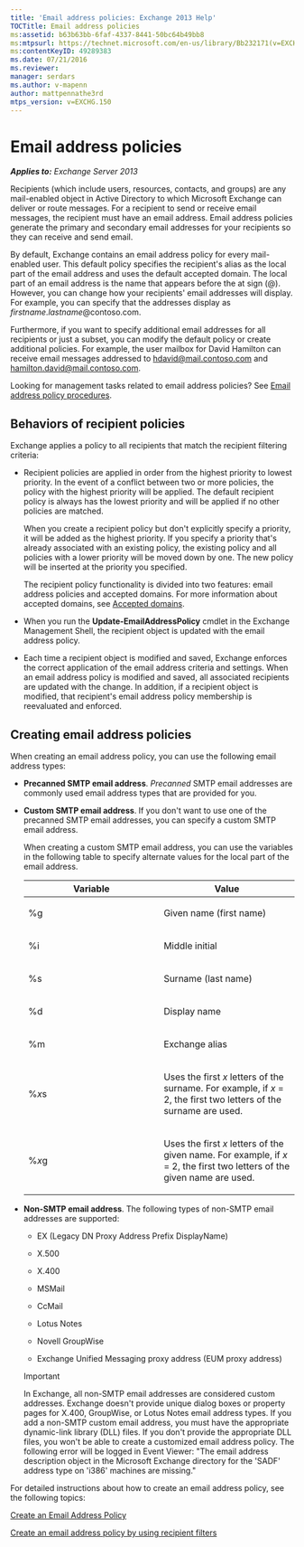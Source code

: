 ```yaml
---
title: 'Email address policies: Exchange 2013 Help'
TOCTitle: Email address policies
ms:assetid: b63b63bb-6faf-4337-8441-50bc64b49bb8
ms:mtpsurl: https://technet.microsoft.com/en-us/library/Bb232171(v=EXCHG.150)
ms:contentKeyID: 49289383
ms.date: 07/21/2016
ms.reviewer: 
manager: serdars
ms.author: v-mapenn
author: mattpennathe3rd
mtps_version: v=EXCHG.150
---
```


# Email address policies

_**Applies to:** Exchange Server 2013_

Recipients (which include users, resources, contacts, and groups) are any mail-enabled object in Active Directory to which Microsoft Exchange can deliver or route messages. For a recipient to send or receive email messages, the recipient must have an email address. Email address policies generate the primary and secondary email addresses for your recipients so they can receive and send email.

By default, Exchange contains an email address policy for every mail-enabled user. This default policy specifies the recipient's alias as the local part of the email address and uses the default accepted domain. The local part of an email address is the name that appears before the at sign (@). However, you can change how your recipients' email addresses will display. For example, you can specify that the addresses display as *firstname*.*lastname*@contoso.com.

Furthermore, if you want to specify additional email addresses for all recipients or just a subset, you can modify the default policy or create additional policies. For example, the user mailbox for David Hamilton can receive email messages addressed to hdavid@mail.contoso.com and hamilton.david@mail.contoso.com.

Looking for management tasks related to email address policies? See [Email address policy procedures](email-address-policy-procedures-exchange-2013-help.md).

## Behaviors of recipient policies

Exchange applies a policy to all recipients that match the recipient filtering criteria:

  - Recipient policies are applied in order from the highest priority to lowest priority. In the event of a conflict between two or more policies, the policy with the highest priority will be applied. The default recipient policy is always has the lowest priority and will be applied if no other policies are matched.

    When you create a recipient policy but don't explicitly specify a priority, it will be added as the highest priority. If you specify a priority that's already associated with an existing policy, the existing policy and all policies with a lower priority will be moved down by one. The new policy will be inserted at the priority you specified.

    The recipient policy functionality is divided into two features: email address policies and accepted domains. For more information about accepted domains, see [Accepted domains](accepted-domains-exchange-2013-help.md).

  - When you run the **Update-EmailAddressPolicy** cmdlet in the Exchange Management Shell, the recipient object is updated with the email address policy.

  - Each time a recipient object is modified and saved, Exchange enforces the correct application of the email address criteria and settings. When an email address policy is modified and saved, all associated recipients are updated with the change. In addition, if a recipient object is modified, that recipient's email address policy membership is reevaluated and enforced.

## Creating email address policies

When creating an email address policy, you can use the following email address types:

  - **Precanned SMTP email address**. *Precanned* SMTP email addresses are commonly used email address types that are provided for you.

  - **Custom SMTP email address**. If you don't want to use one of the precanned SMTP email addresses, you can specify a custom SMTP email address.

    When creating a custom SMTP email address, you can use the variables in the following table to specify alternate values for the local part of the email address.

    <table>
    <colgroup>
    <col style="width: 50%" />
    <col style="width: 50%" />
    </colgroup>
    <thead>
    <tr class="header">
    <th>Variable</th>
    <th>Value</th>
    </tr>
    </thead>
    <tbody>
    <tr class="odd">
    <td><p>%g</p></td>
    <td><p>Given name (first name)</p></td>
    </tr>
    <tr class="even">
    <td><p>%i</p></td>
    <td><p>Middle initial</p></td>
    </tr>
    <tr class="odd">
    <td><p>%s</p></td>
    <td><p>Surname (last name)</p></td>
    </tr>
    <tr class="even">
    <td><p>%d</p></td>
    <td><p>Display name</p></td>
    </tr>
    <tr class="odd">
    <td><p>%m</p></td>
    <td><p>Exchange alias</p></td>
    </tr>
    <tr class="even">
    <td><p>%<em>x</em>s</p></td>
    <td><p>Uses the first <em>x</em> letters of the surname. For example, if <em>x</em> = 2, the first two letters of the surname are used.</p></td>
    </tr>
    <tr class="odd">
    <td><p>%<em>x</em>g</p></td>
    <td><p>Uses the first <em>x</em> letters of the given name. For example, if <em>x</em> = 2, the first two letters of the given name are used.</p></td>
    </tr>
    </tbody>
    </table>

  - **Non-SMTP email address**. The following types of non-SMTP email addresses are supported:

      - EX (Legacy DN Proxy Address Prefix DisplayName)

      - X.500

      - X.400

      - MSMail

      - CcMail

      - Lotus Notes

      - Novell GroupWise

      - Exchange Unified Messaging proxy address (EUM proxy address)

    > [!IMPORTANT]
    > In Exchange, all non-SMTP email addresses are considered custom addresses. Exchange doesn't provide unique dialog boxes or property pages for X.400, GroupWise, or Lotus Notes email address types. If you add a non-SMTP custom email address, you must have the appropriate dynamic-link library (DLL) files. If you don't provide the appropriate DLL files, you won't be able to create a customized email address policy. The following error will be logged in Event Viewer: "The email address description object in the Microsoft Exchange directory for the 'SADF' address type on 'i386' machines are missing."

For detailed instructions about how to create an email address policy, see the following topics:

[Create an Email Address Policy](create-an-email-address-policy-exchange-2013-help.md)

[Create an email address policy by using recipient filters](create-an-email-address-policy-by-using-recipient-filters-exchange-2013-help.md)
